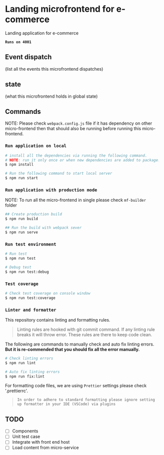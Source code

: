 
# Landing microfrontend for e-commerce
Landing application for e-commerce

**`Runs on 4001`**

## Event dispatch
(list all the events this microfrontend dispatches)

## state
(what this microfrontend holds in global state)

## Commands
NOTE: Please check `webpack.config.js` file if it has dependency on other micro-frontend then that should also be running before running this micro-frontend.

### **`Run application on local`**

```sh
# install all the dependencies via running the following command.
# NOTE: run it only once or when new dependencies are added to package.json
$ npm install

# Run the following command to start local server
$ npm run start
```

### **`Run application with production mode`**
NOTE: To run all the micro-frontend in single please check `mf-builder` folder

```sh
## Create production build
$ npm run build

## Run the build with webpack sever
$ npm run serve
```

### **`Run test environment`**

```sh
# Run test
$ npm run test

# Debug test
$ npm run test:debug
```

### **`Test coverage`**

```sh
# Check test coverage on console window
$ npm run test:coverage
```

### **`Linter and formatter`**

This repository contains linting and formatting rules.

> Linting rules are hooked with git commit command. If any linting rule breaks it will throw error. These rules are there to keep code clean.

The following are commands to manually check and auto fix linting errors. **But it is re-commended that you should fix all the error manually.**

```sh
# Check linting errors
$ npm run lint

# Auto fix linting errors
$ npm run fix:lint
```

For formatting code files, we are using `Prettier` settings please check '.prettierrc'.

> `In order to adhere to standard formatting please ignore setting up formatter in your IDE (VSCode) via plugins`

## TODO
- [ ] Components
- [ ] Unit test case
- [ ] Integrate with front end host
- [ ] Load content from micro-service